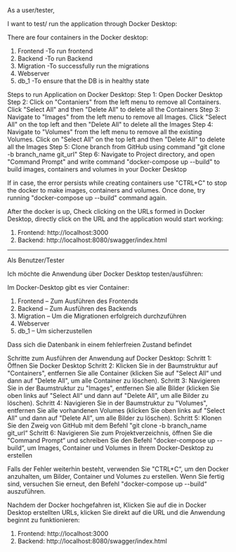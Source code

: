As a user/tester, 

I want to test/ run the application through Docker Desktop:

There are four containers in the Docker desktop:
1. Frontend     -To run frontend
2. Backend      -To run Backend
3. Migration    -To successfully run the migrations
4. Webserver
5. db_1         -To ensure that the DB is in healthy state

Steps to run Application on Docker Desktop:
Step 1: Open Docker Desktop 
Step 2: Click on "Contaniers" from the left menu to remove all Containers. Click "Select All" and then "Delete All" to delete all the Containers
Step 3: Navigate to "Images" from the left menu to remove all Images. Click "Select All" on the top left and then "Delete All" to delete all the Images
Step 4: Navigate to "Volumes" from the left menu to remove all the existing Volumes. Click on "Select All" on the top left and then "Delete All" to delete all the Images
Step 5: Clone branch from GitHub using command "git clone -b branch_name git_url"
Step 6: Navigate to Project directory, and open "Command Prompt" and write command "docker-compose up --build" to build images, containers and volumes in your Docker Desktop

If in case, the error persists while creating containers use "CTRL+C" to stop the docker to make images, containers and volumes. Once done, try running "docker-compose up --build" command again. 

After the docker is up, 
Check clicking on the URLs formed in Docker Desktop, directly click on the URL and the application would start working:
1. Frontend:  http://localhost:3000
2. Backend: http://localhost:8080/swagger/index.html


-----------------------------------------------------------------------------------------------------------------------------------------------------------------------------------------------------------------------------------------------------------------

Als Benutzer/Tester 

Ich möchte die Anwendung über Docker Desktop testen/ausführen:

Im Docker-Desktop gibt es vier Container:
1. Frontend – Zum Ausführen des Frontends
2. Backend – Zum Ausführen des Backends
3. Migration – Um die Migrationen erfolgreich durchzuführen
4. Webserver
5. db_1 – Um sicherzustellen

Dass sich die Datenbank in einem fehlerfreien Zustand befindet

Schritte zum Ausführen der Anwendung auf Docker Desktop:
Schritt 1: Öffnen Sie Docker Desktop 
Schritt 2: Klicken Sie in der Baumstruktur auf "Containers", entfernen Sie alle Container (klicken Sie auf "Select All“ und dann auf "Delete All", um alle Container zu löschen).
Schritt 3: Navigieren Sie in der Baumstruktur zu "Images", entfernen Sie alle Bilder (klicken Sie oben links auf "Select All“  und dann auf "Delete All", um alle Bilder zu löschen).
Schritt 4: Navigieren Sie in der Baumstruktur zu "Volumes", entfernen Sie alle vorhandenen Volumes (klicken Sie oben links auf "Select All" und dann auf "Delete All", um alle Bilder zu löschen).
Schritt 5: Klonen Sie den Zweig von GitHub mit dem Befehl "git clone -b branch_name git_url“
Schritt 6: Navigieren Sie zum Projektverzeichnis, öffnen Sie die "Command Prompt“ und schreiben Sie den Befehl "docker-compose up --build“, um Images, Container und Volumes in Ihrem Docker-Desktop zu erstellen

Falls der Fehler weiterhin besteht, verwenden Sie "CTRL+C“, um den Docker anzuhalten, um Bilder, Container und Volumes zu erstellen. Wenn Sie fertig sind, versuchen Sie erneut, den Befehl "docker-compose up --build“ auszuführen. 

Nachdem der Docker hochgefahren ist, 
Klicken Sie auf die in Docker Desktop erstellten URLs, klicken Sie direkt auf die URL und die Anwendung beginnt zu funktionieren:

1. Frontend:  http://localhost:3000
2. Backend: http://localhost:8080/swagger/index.html
